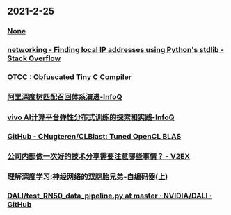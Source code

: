 
## 2021-2-25

### [None](https://www.bilibili.com/video/av85655193/)

### [networking - Finding local IP addresses using Python's stdlib - Stack Overflow](https://stackoverflow.com/questions/166506/finding-local-ip-addresses-using-pythons-stdlib)

### [ OTCC : Obfuscated Tiny C Compiler](https://bellard.org/otcc/)

### [阿里深度树匹配召回体系演进-InfoQ](https://www.infoq.cn/article/s6leCCmeVfX8Va9K0T00)

### [vivo AI计算平台弹性分布式训练的探索和实践-InfoQ](https://www.infoq.cn/article/EhRjlkwxs6C6cT4cHzlt)

### [GitHub - CNugteren/CLBlast: Tuned OpenCL BLAS](https://github.com/CNugteren/CLBlast)

### [公司内部做一次好的技术分享需要注意哪些事情？ - V2EX](https://www.v2ex.com/t/755724)

### [理解深度学习:神经网络的双胞胎兄弟-自编码器(上)](https://juejin.cn/post/6932101785687425031)

### [DALI/test_RN50_data_pipeline.py at master · NVIDIA/DALI · GitHub](https://github.com/NVIDIA/DALI/blob/master/dali/test/python/test_RN50_data_pipeline.py)